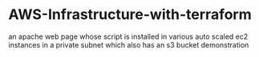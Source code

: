# AWS-Infrastructure-with-terraform
an apache web page whose script is installed in various auto scaled ec2 instances in a private subnet which also has an s3 bucket demonstration
